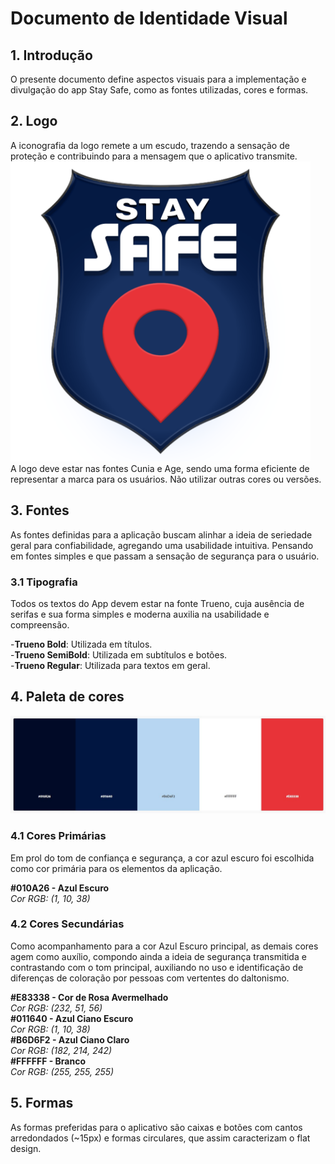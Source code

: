 # Documento de Identidade Visual

## 1. Introdução
O presente documento define aspectos visuais para a implementação e divulgação do app Stay Safe, como as fontes utilizadas, cores e formas.

## **2.** Logo
A iconografia da logo remete a um escudo, trazendo a sensação de proteção e contribuindo para a mensagem que o aplicativo transmite.
<img width="480" src="images/logo.png" alt="logo" />  
A logo deve estar nas fontes Cunia e Age, sendo uma forma eficiente de representar a marca para os usuários. Não utilizar outras cores ou versões.

## 3. Fontes
As fontes definidas para a aplicação buscam alinhar a ideia de seriedade geral para confiabilidade, agregando uma usabilidade intuitiva. Pensando em fontes simples e que passam a sensação de segurança para o usuário.

### **3.1** Tipografia
Todos os textos do App devem estar na fonte Trueno, cuja ausência de serifas e sua forma simples e moderna auxilia na usabilidade e compreensão.<br>

-**Trueno Bold**: Utilizada em títulos.  
-**Trueno SemiBold**: Utilizada em subtítulos e botões.  
-**Trueno Regular**: Utilizada para textos em geral.  

## 4. Paleta de cores
<img src="images/cores.jpeg" alt="paleta" />  

### **4.1** Cores Primárias
 Em prol do tom de confiança e segurança, a cor azul escuro foi escolhida como cor primária para os elementos da aplicação.

**#010A26 - Azul Escuro**  
      *Cor RGB: (1, 10, 38)*  

### **4.2** Cores Secundárias
Como acompanhamento para a cor Azul Escuro principal, as demais cores agem como auxílio, compondo ainda a ideia de segurança transmitida e contrastando com o tom principal, auxiliando no uso e identificação de diferenças de coloração por pessoas com vertentes do daltonismo.<br>

**#E83338 - Cor de Rosa Avermelhado**  
      *Cor RGB: (232, 51, 56)*  
**#011640 - Azul Ciano Escuro**  
      *Cor RGB: (1, 10, 38)*  
**#B6D6F2 - Azul Ciano Claro**  
      *Cor RGB: (182, 214, 242)*  
**#FFFFFF - Branco**  
      *Cor RGB: (255, 255, 255)*  

## 5. Formas
As formas preferidas para o aplicativo são caixas e botões com cantos arredondados (~15px) e formas circulares, que assim caracterizam o flat design.